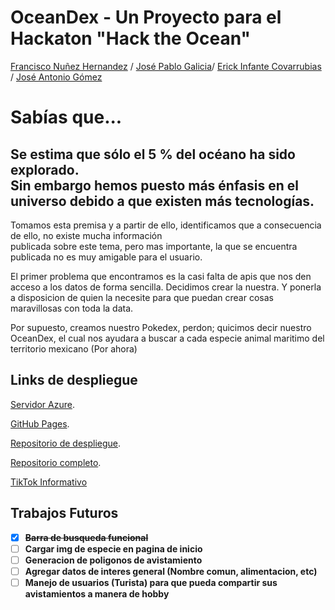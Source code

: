 # OceanDex - Un Proyecto para el Hackaton "Hack the Ocean"

[Francisco Nuñez Hernandez](https://github.com/FranciscoNunezH) / [José Pablo Galicia](https://github.com/Jose-Galicia)/ [Erick Infante Covarrubias](https://github.com/ErickInCo) / [José Antonio Gómez](https://github.com/JosAnGoCa)


<h1>Sabías que...</h1>
<h2>Se estima que sólo el 5 % del océano ha sido explorado. <br>
Sin embargo hemos puesto más énfasis en el universo debido a que existen más tecnologías. </h2>

Tomamos esta premisa y a partir de ello, identificamos que a consecuencia de ello, no existe mucha información <br>
publicada sobre este tema, pero mas importante, la que se encuentra publicada no es muy amigable para el usuario. <br>

El primer problema que encontramos es la casi falta de apis que nos den acceso a los datos de forma sencilla.
Decidimos crear la nuestra. Y ponerla a disposicion de quien la necesite para que puedan crear cosas maravillosas
con toda la data.

Por supuesto, creamos nuestro Pokedex, perdon; quicimos decir nuestro OceanDex, el cual nos ayudara a buscar a cada
especie animal maritimo del territorio mexicano (Por ahora)

## Links de despliegue
[Servidor Azure](https://white-coast-009d0ff10.1.azurestaticapps.net).

[GitHub Pages](https://erickinco.github.io/OceanDexFront/).

[Repositorio de despliegue](https://github.com/ErickInCo/OceanDexFront).

[Repositorio completo](https://github.com/FranciscoNunezH/OceanDex).

[TikTok Informativo]()

## Trabajos Futuros
- [x] **~~Barra de busqueda funcional~~**
- [ ] **Cargar img de especie en pagina de inicio**
- [ ] **Generacion de poligonos de avistamiento**
- [ ] **Agregar datos de interes general (Nombre comun, alimentacion, etc)**
- [ ] **Manejo de usuarios (Turista) para que pueda compartir sus avistamientos a manera de hobby**
